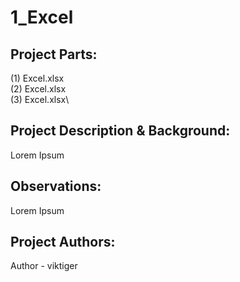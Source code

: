 # 1_Excel

## Project Parts:
(1) Excel.xlsx\
(2) Excel.xlsx\
(3) Excel.xlsx\

## Project Description & Background:
Lorem Ipsum

## Observations:
Lorem Ipsum

## Project Authors:
Author - viktiger

